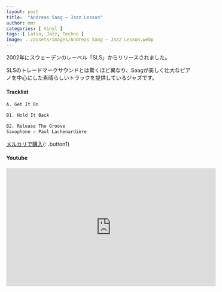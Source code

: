 ```yaml
---
layout: post
title:  "Andreas Saag – Jazz Lesson"
author: mmr
categories: [ Vinyl ]
tags: [ Latin, Jazz, Techno ]
image: ../assets/images/Andreas Saag – Jazz Lesson.webp
---
```


2002年にスウェーデンのレーベル「SLS」からリリースされました。

SLSのトレードマークサウンドとは驚くほど異なり、Saagが美しく壮大なピアノを中心にした素晴らしいトラックを提供しているジャズです。

#### Tracklist
```md
A. Get It On

B1. Hold It Back

B2. Release The Groove
Saxophone – Paul Lachenardière
```

[メルカリで購入](https://jp.mercari.com/item/m61195637285?afid=6142608987){: .button1}

#### Youtube
<iframe width="560" height="315" src="https://www.youtube.com/embed/nW8bTY66AGk?si=osWlvw3Bq5W_Vzqe" title="YouTube video player" frameborder="0" allow="accelerometer; autoplay; clipboard-write; encrypted-media; gyroscope; picture-in-picture; web-share" referrerpolicy="strict-origin-when-cross-origin" allowfullscreen></iframe>